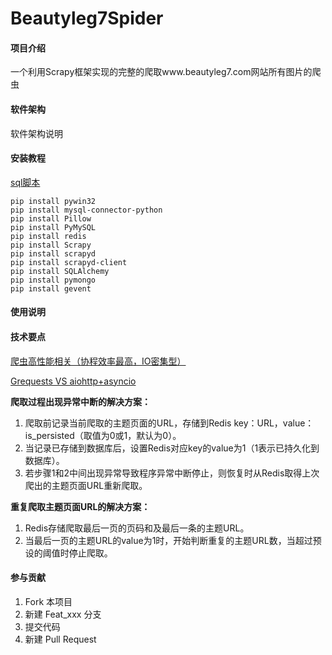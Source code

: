 # Beautyleg7Spider

#### 项目介绍
一个利用Scrapy框架实现的完整的爬取www.beautyleg7.com网站所有图片的爬虫

#### 软件架构
软件架构说明


#### 安装教程

[sql脚本](www.beautyleg7.com/sql/beauty_girl.sql)

```
pip install pywin32
pip install mysql-connector-python
pip install Pillow
pip install PyMySQL
pip install redis
pip install Scrapy
pip install scrapyd
pip install scrapyd-client
pip install SQLAlchemy
pip install pymongo
pip install gevent
```

#### 使用说明


#### 技术要点
[爬虫高性能相关（协程效率最高，IO密集型）](https://www.cnblogs.com/jokerbj/p/8283853.html)

[Grequests VS aiohttp+asyncio](https://blog.csdn.net/getcomputerstyle/article/details/78446892)

**爬取过程出现异常中断的解决方案：**

1. 爬取前记录当前爬取的主题页面的URL，存储到Redis key：URL，value：is_persisted（取值为0或1，默认为0）。
2. 当记录已存储到数据库后，设置Redis对应key的value为1（1表示已持久化到数据库）。
3. 若步骤1和2中间出现异常导致程序异常中断停止，则恢复时从Redis取得上次爬出的主题页面URL重新爬取。

**重复爬取主题页面URL的解决方案：**

1. Redis存储爬取最后一页的页码和及最后一条的主题URL。
2. 当最后一页的主题URL的value为1时，开始判断重复的主题URL数，当超过预设的阈值时停止爬取。

#### 参与贡献

1. Fork 本项目
2. 新建 Feat_xxx 分支
3. 提交代码
4. 新建 Pull Request